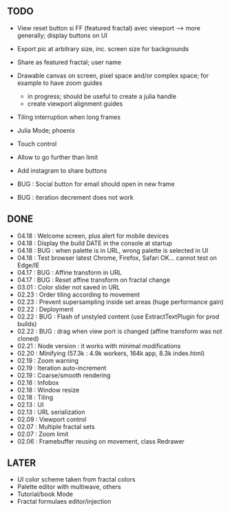 ## TODO

* View reset button si FF (featured fractal) avec viewport --> more generally; display buttons on UI
* Export pic at arbitrary size, inc. screen size for backgrounds
* Share as featured fractal; user name
* Drawable canvas on screen, pixel space and/or complex space; for example to have zoom guides
  - in progress; should be useful to create a julia handle
  - create viewport alignment guides
* Tiling interruption when long frames
* Julia Mode; phoenix
* Touch control
* Allow to go further than limit
* Add instagram to share buttons

* BUG : Social button for email should open in new frame
* BUG : iteration decrement does not work

## DONE

* 04.18 : Welcome screen, plus alert for mobile devices
* 04.18 : Display the build DATE in the console at startup
* 04.18 : BUG : when palette is in URL, wrong palette is selected in UI
* 04.18 : Test browser latest Chrome, Firefox, Safari OK... cannot test on Edge/IE
* 04.17 : BUG : Affine transform in URL
* 04.17 : BUG : Reset affine transform on fractal change
* 03.01 : Color slider not saved in URL
* 02.23 : Order tiling according to movement
* 02.23 : Prevent supersampling inside set areas (huge performance gain)
* 02.22 : Deployment
* 02.22 : BUG : Flash of unstyled content (use ExtractTextPlugin for prod builds)
* 02.22 : BUG : drag when view port is changed (affine transform was not cloned)
* 02.21 : Node version : it works with minimal modifications
* 02.20 : Minifying (57.3k : 4.9k workers, 164k app, 8.3k index.html)
* 02.19 : Zoom warning
* 02.19 : Iteration auto-increment
* 02.19 : Coarse/smooth rendering
* 02.18 : Infobox
* 02.18 : Window resize
* 02.18 : Tiling
* 02.13 : UI
* 02.13 : URL serialization
* 02.09 : Viewport control
* 02.07 : Multiple fractal sets
* 02.07 : Zoom limit
* 02.06 : Framebuffer reusing on movement, class Redrawer

## LATER

* UI color scheme taken from fractal colors
* Palette editor with multiwave, others
* Tutorial/book Mode
* Fractal formulaes editor/injection

